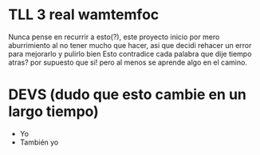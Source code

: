 # TLL 3 real wamtemfoc

Nunca pense en recurrir a esto(?), este proyecto inicio por mero aburrimiento al no tener mucho que hacer, asi que decidi rehacer un error para mejorarlo y pulirlo bien
Esto contradice cada palabra que dije tiempo atras? por supuesto que si! pero al menos se aprende algo en el camino.

# DEVS (dudo que esto cambie en un largo tiempo)
- Yo 
- También yo
